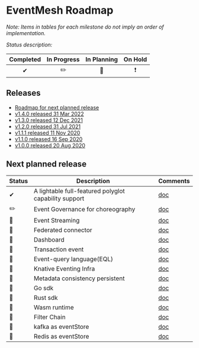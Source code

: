 
# EventMesh Roadmap

_Note: Items in tables for each milestone do not imply an order of implementation._

_Status description:_

| Completed | In Progress | In Planning | On Hold |
| :--: | :--: |  :--: | :--: |
| ✔ | ✏️ | 🚩 | ❗️|

## Releases

- [Roadmap for next planned release](#plan)
- [v1.4.0 released 31 Mar 2022](https://github.com/apache/incubator-eventmesh/releases/tag/v1.4.0)
- [v1.3.0 released 12 Dec 2021](https://github.com/apache/incubator-eventmesh/releases/tag/v1.3.0)
- [v1.2.0 released 31 Jul 2021](https://github.com/apache/incubator-eventmesh/releases/tag/v1.2.0)
- [v1.1.1 released 11 Nov 2020](https://github.com/apache/incubator-eventmesh/releases/tag/v1.1.1)
- [v1.1.0 released 16 Sep 2020](https://github.com/apache/incubator-eventmesh/releases/tag/v1.1.0)
- [v1.0.0 released 20 Aug 2020](https://github.com/apache/incubator-eventmesh/releases/tag/v1.0.0)

## <a name="plan"></a> Next planned release

| Status | Description | Comments |
| --- | --- |  --- |
| ✔| A lightable full-featured polyglot capability support | [doc](https://github.com/apache/incubator-eventmesh/issues/417)  |
| ✏️| Event Governance for choreography | [doc](https://github.com/apache/incubator-eventmesh/blob/master/docs/en/features/eventmesh-workflow-design.md)  |
| 🚩| Event Streaming | [doc](https://github.com/apache/incubator-eventmesh/issues/676)  |
| 🚩| Federated connector | [doc](https://github.com/apache/incubator-eventmesh/issues/577)  |
| 🚩| Dashboard | [doc](https://github.com/apache/incubator-eventmesh/issues/700)  |
| 🚩| Transaction event | [doc](https://github.com/apache/incubator-eventmesh/issues/697)  |
| 🚩| Event-query language(EQL)| [doc](https://github.com/apache/incubator-eventmesh/issues/778)  | 
| 🚩| Knative Eventing Infra| [doc](https://github.com/apache/incubator-eventmesh/issues/790)  |
| 🚩| Metadata consistency persistent| [doc](https://github.com/apache/incubator-eventmesh/issues/817)  |
| 🚩| Go sdk| [doc](https://github.com/apache/incubator-eventmesh/issues/762)  |
| 🚩| Rust sdk| [doc](https://github.com/apache/incubator-eventmesh/issues/815)  |
| 🚩| Wasm runtime| [doc](https://github.com/apache/incubator-eventmesh/issues/576)  |
| 🚩| Filter Chain| [doc](https://github.com/apache/incubator-eventmesh/issues/664)  |
| 🚩| kafka as eventStore| [doc](https://github.com/apache/incubator-eventmesh/issues/199)  |
| 🚩| Redis as eventStore| [doc](https://github.com/apache/incubator-eventmesh/issues/389)  |
